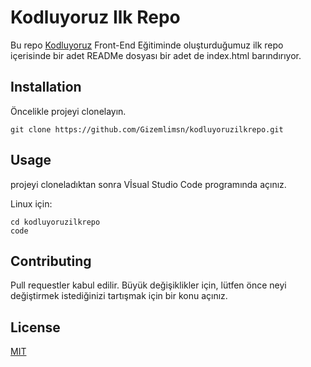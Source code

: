 # **Kodluyoruz Ilk Repo**
Bu repo [Kodluyoruz](https://www.kodluyoruz.org/) Front-End Eğitiminde oluşturduğumuz ilk repo içerisinde bir adet READMe dosyası bir adet de index.html barındırıyor.
## Installation
Öncelikle projeyi clonelayın.

```
git clone https://github.com/Gizemlimsn/kodluyoruzilkrepo.git
```
## Usage
projeyi cloneladıktan sonra Vİsual Studio Code programında açınız.

Linux için:

```
cd kodluyoruzilkrepo
code
```
## Contributing
Pull requestler kabul edilir. Büyük değişiklikler için, lütfen önce neyi değiştirmek istediğinizi tartışmak için bir konu açınız.

## License
[MIT]()
